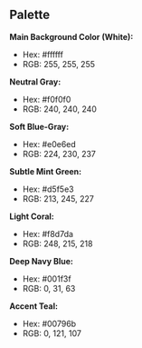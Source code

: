 ## Palette

**Main Background Color (White):**

- Hex: #ffffff
- RGB: 255, 255, 255

**Neutral Gray:**

- Hex: #f0f0f0
- RGB: 240, 240, 240

**Soft Blue-Gray:**

- Hex: #e0e6ed
- RGB: 224, 230, 237

**Subtle Mint Green:**

- Hex: #d5f5e3
- RGB: 213, 245, 227

**Light Coral:**

- Hex: #f8d7da
- RGB: 248, 215, 218

**Deep Navy Blue:**

- Hex: #001f3f
- RGB: 0, 31, 63

**Accent Teal:**

- Hex: #00796b
- RGB: 0, 121, 107
